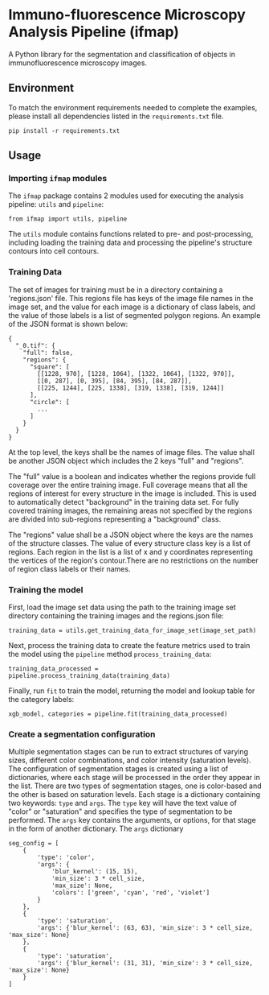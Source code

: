 # Immuno-fluorescence Microscopy Analysis Pipeline (ifmap)
A Python library for the segmentation and classification of objects in immunofluorescence microscopy images.

## Environment
To match the environment requirements needed to complete the examples, please install all
dependencies listed in the `requirements.txt` file.

```
pip install -r requirements.txt
```

## Usage

### Importing `ifmap` modules

The `ifmap` package contains 2 modules used for executing the analysis pipeline: `utils` 
and `pipeline`:

    from ifmap import utils, pipeline

The `utils` module contains functions related to pre- and post-processing, including 
loading the training data and processing the pipeline's structure contours into cell
contours.

### Training Data

The set of images for training must be in a directory containing a 'regions.json' file. 
This regions file has keys of the image file names in the image set, and the value for 
each image is a dictionary of class labels, and the value of those labels is a list of
segmented polygon regions. An example of the JSON format is shown below:

    {
      "_0.tif": {
        "full": false, 
        "regions": {
          "square": [
            [[1228, 970], [1228, 1064], [1322, 1064], [1322, 970]], 
            [[0, 287], [0, 395], [84, 395], [84, 287]], 
            [[225, 1244], [225, 1338], [319, 1338], [319, 1244]]
          ],
          "circle": [
            ...
          ]
        }
      }
    }

At the top level, the keys shall be the names of image files. The value shall be 
another JSON object which includes the 2 keys "full" and "regions". 

The "full" value is a boolean and indicates whether the regions provide full coverage 
over the entire training image. Full coverage means that all the regions of interest 
for every structure in the image is included. This is used to automatically detect 
"background" in the training data set. For fully covered training images, the remaining 
areas not specified by the regions are divided into sub-regions representing a 
"background" class.

The "regions" value shall be a JSON object where the keys are the names of the structure
classes. The value of every structure class key is a list of regions. Each region in the list
is a list of x and y coordinates representing the vertices of the region's contour.There 
are no restrictions on the number of region class labels or their names.

### Training the model

First, load the image set data using the path to the training image set directory 
containing the training images and the regions.json file:

    training_data = utils.get_training_data_for_image_set(image_set_path)

Next, process the training data to create the feature metrics used to train the model 
using the `pipeline` method `process_training_data`:

    training_data_processed = pipeline.process_training_data(training_data)

Finally, run `fit` to train the model, returning the model and lookup table for the 
category labels:

    xgb_model, categories = pipeline.fit(training_data_processed)

### Create a segmentation configuration

Multiple segmentation stages can be run to extract structures of varying sizes, different 
color combinations, and color intensity (saturation levels). The configuration of 
segmentation stages is created using a list of dictionaries, where each stage will 
be processed in the order they appear in the list. There are two types of segmentation
stages, one is color-based and the other is based on saturation levels. Each stage is
a dictionary containing two keywords: `type` and `args`. The `type` key will have the text
value of "color" or "saturation" and specifies the type of segmentation to be performed. 
The `args` key contains the arguments, or options, for that stage in the form of another
dictionary. The `args` dictionary 

    seg_config = [
        {
            'type': 'color',
            'args': {
                'blur_kernel': (15, 15),
                'min_size': 3 * cell_size,
                'max_size': None,
                'colors': ['green', 'cyan', 'red', 'violet']
            }
        },
        {
            'type': 'saturation',
            'args': {'blur_kernel': (63, 63), 'min_size': 3 * cell_size, 'max_size': None}
        },
        {
            'type': 'saturation',
            'args': {'blur_kernel': (31, 31), 'min_size': 3 * cell_size, 'max_size': None}
        }
    ]
